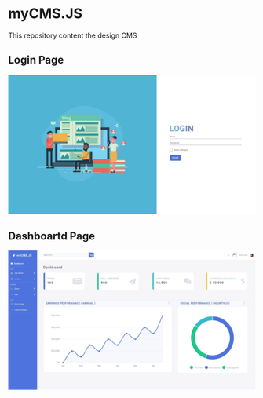 # myCMS.JS
This repository content the design CMS
## Login Page
![Login Page](/login.jpeg)
## Dashboartd Page
![Dashboard Page](/dashboard.jpeg)
